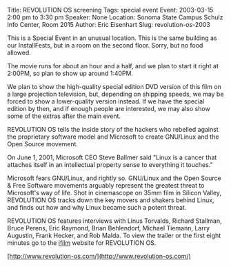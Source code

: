 Title: REVOLUTION OS screening
Tags: special event
Event: 2003-03-15 2:00 pm to 3:30 pm
Speaker: None
Location: Sonoma State Campus Schulz Info Center, Room 2015
Author: Eric Eisenhart
Slug: revolution-os-2003

This is a Special Event in an unusual location. This is the same building as our InstallFests, but in a room on the second floor. Sorry, but no food allowed.

The movie runs for about an hour and a half, and we plan to start it right at 2:00PM, so plan to show up around 1:40PM.

We plan to show the high-quality special edition DVD version of this film on a large projection television, but, depending on shipping speeds, we may be forced to show a lower-quality version instead. If we have the special edition by then, and if enough people are interested, we may also show some of the extras after the main event.

REVOLUTION OS tells the inside story of the hackers who rebelled against the proprietary software model and Microsoft to create GNU/Linux and the Open Source movement.

On June 1, 2001, Microsoft CEO Steve Ballmer said "Linux is a cancer that attaches itself in an intellectual property sense to everything it touches."

Microsoft fears GNU/Linux, and rightly so. GNU/Linux and the Open Source & Free Software movements arguably represent the greatest threat to Microsoft's way of life. Shot in cinemascope on 35mm film in Silicon Valley, REVOLUTION OS tracks down the key movers and shakers behind Linux, and finds out how and why Linux became such a potent threat.

REVOLUTION OS features interviews with Linus Torvalds, Richard Stallman, Bruce Perens, Eric Raymond, Brian Behlendorf, Michael Tiemann, Larry Augustin, Frank Hecker, and Rob Malda. To view the trailer or the first eight minutes go to the [ifilm](http://www.ifilm.com/ifilm/product/film_multimedia/0,4470,2419320,00.html) website for REVOLUTION OS.

[http://www.revolution-os.com/](http://www.revolution-os.com/)
